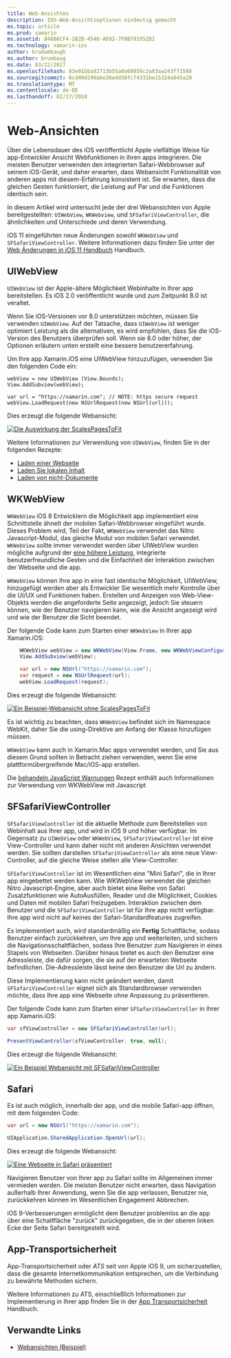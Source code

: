 ```yaml
---
title: Web-Ansichten
description: IOS-Web-Ansichtsoptionen eindeutig gemacht
ms.topic: article
ms.prod: xamarin
ms.assetid: 84886CF4-2B2B-4540-AD92-7F0B791952D1
ms.technology: xamarin-ios
author: bradumbaugh
ms.author: brumbaug
ms.date: 03/22/2017
ms.openlocfilehash: 83e01bba82713b55a0a69858c2a83aa243f71588
ms.sourcegitcommit: 6cd40d190abe38edd50fc74331be15324a845a28
ms.translationtype: MT
ms.contentlocale: de-DE
ms.lasthandoff: 02/27/2018
---
```

# <a name="web-views"></a>Web-Ansichten

Über die Lebensdauer des iOS veröffentlicht Apple vielfältige Weise für app-Entwickler Ansicht Webfunktionen in ihren apps integrieren. Die meisten Benutzer verwenden den integrierten Safari-Webbrowser auf seinem iOS-Gerät, und daher erwarten, dass Webansicht Funktionalität von anderen apps mit diesem-Erfahrung konsistent ist. Sie erwarten, dass die gleichen Gesten funktioniert, die Leistung auf Par und die Funktionen identisch sein.

In diesem Artikel wird untersucht jede der drei Webansichten von Apple bereitgestellten: `UIWebView`, `WKWebview`, und `SFSafariViewController`, die ähnlichkeiten und Unterschiede und deren Verwendung. 

iOS 11 eingeführten neue Änderungen sowohl `WKWebView` und `SFSafariViewController`. Weitere Informationen dazu finden Sie unter der [Web Änderungen in iOS 11 Handbuch](~/ios/platform/introduction-to-ios11/web.md) Handbuch.

## <a name="uiwebview"></a>UIWebView

`UIWebView` ist der Apple-ältere Möglichkeit Webinhalte in Ihrer app bereitstellen. Es iOS 2.0 veröffentlicht wurde und zum Zeitpunkt 8.0 ist veraltet.

Wenn Sie iOS-Versionen vor 8.0 unterstützen möchten, müssen Sie verwenden `UIWebView`. Auf der Tatsache, dass `UIWebView` ist weniger optimiert Leistung als die alternativen, es wird empfohlen, dass Sie die iOS-Version des Benutzers überprüfen soll. Wenn sie 8.0 oder höher, der Optionen erläutern unten erstellt eine bessere benutzererfahrung.
 
Um Ihre app Xamarin.iOS eine UIWebView hinzuzufügen, verwenden Sie den folgenden Code ein:
 
```
webView = new UIWebView (View.Bounds);
View.AddSubview(webView);

var url = "https://xamarin.com"; // NOTE: https secure request
webView.LoadRequest(new NSUrlRequest(new NSUrl(url)));
```

Dies erzeugt die folgende Webansicht:

[ ![](uiwebview-images/webview.png "Die Auswirkung der ScalesPagesToFit")](uiwebview-images/webview.png)

Weitere Informationen zur Verwendung von `UIWebView`, finden Sie in der folgenden Rezepte:


- [Laden einer Webseite](https://developer.xamarin.com/recipes/ios/content_controls/web_view/load_a_web_page/)
- [Laden Sie lokalen Inhalt](https://developer.xamarin.com/recipes/ios/content_controls/web_view/load_local_content/)
- [Laden von nicht-Dokumente](https://developer.xamarin.com/recipes/ios/content_controls/web_view/load_non-web_documents/)

## <a name="wkwebview"></a>WKWebView

`WKWebView` iOS 8 Entwicklern die Möglichkeit app implementiert eine Schnittstelle ähnelt der mobilen Safari-Webbrowser eingeführt wurde. Dieses Problem wird, Teil der Fakt, `WKWebView` verwendet das Nitro Javascript-Modul, das gleiche Modul von mobilen Safari verwendet. `WKWebView` sollte immer verwendet werden über UIWebView wurden mögliche aufgrund der [eine höhere Leistung](http://blog.initlabs.com/post/100113463211/wkwebview-vs-uiwebview), integrierte benutzerfreundliche Gesten und die Einfachheit der Interaktion zwischen der Webseite und die app.
  
`WKWebView` können Ihre app in eine fast identische Möglichkeit, UIWebView, hinzugefügt werden aber als Entwickler Sie wesentlich mehr Kontrolle über die UI/UX und Funktionen haben. Erstellen und Anzeigen von Web-View-Objekts werden die angeforderte Seite angezeigt, jedoch Sie steuern können, wie der Benutzer navigieren kann, wie die Ansicht angezeigt wird und wie der Benutzer die Sicht beendet.  

Der folgende Code kann zum Starten einer `WKWebView` in Ihrer app Xamarin.iOS:

```csharp
    WKWebView webView = new WKWebView(View.Frame, new WKWebViewConfiguration());
    View.AddSubview(webView);

    var url = new NSUrl("https://xamarin.com");
    var request = new NSUrlRequest(url);
    webView.LoadRequest(request);
```

Dies erzeugt die folgende Webansicht:

[ ![](uiwebview-images/wkwebview.png "Ein Beispiel-Webansicht ohne ScalesPagesToFit")](uiwebview-images/wkwebview.png)

Es ist wichtig zu beachten, dass `WKWebView` befindet sich im Namespace WebKit, daher Sie die using-Direktive am Anfang der Klasse hinzufügen müssen.

`WKWebView` kann auch in Xamarin.Mac apps verwendet werden, und Sie aus diesem Grund sollten in Betracht ziehen verwenden, wenn Sie eine plattformübergreifende Mac/iOS-app erstellen.

Die [behandeln JavaScript Warnungen](https://developer.xamarin.com/recipes/ios/content_controls/web_view/handle_javascript_alerts/) Rezept enthält auch Informationen zur Verwendung von WKWebView mit Javascript

<a name="safariviewcontroller" />

## <a name="sfsafariviewcontroller"></a>SFSafariViewController
 
 `SFSafariViewController` ist die aktuelle Methode zum Bereitstellen von Webinhalt aus Ihrer app, und wird in iOS 9 und höher verfügbar. Im Gegensatz zu `UIWebView` oder `WKWebView`, `SFSafariViewController` ist eine View-Controller und kann daher nicht mit anderen Ansichten verwendet werden. Sie sollten darstellen `SFSafariViewController` als eine neue View-Controller, auf die gleiche Weise stellen alle View-Controller.
 
 `SFSafariViewController` ist im Wesentlichen eine "Mini Safari", die in Ihrer app eingebettet werden kann. Wie WKWebView verwendet die gleichen Nitro Javascript-Engine, aber auch bietet eine Reihe von Safari Zusatzfunktionen wie AutoAusfüllen, Reader und die Möglichkeit, Cookies und Daten mit mobilen Safari freizugeben. Interaktion zwischen dem Benutzer und die `SFSafariViewController` ist für Ihre app nicht verfügbar. Ihre app wird nicht auf keines der Safari-Standardfeatures zugreifen.
 
Es implementiert auch, wird standardmäßig ein **Fertig** Schaltfläche, sodass Benutzer einfach zurückkehren, um Ihre app und weiterleiten, und sichern die Navigationsschaltflächen, sodass Ihre Benutzer zum Navigieren in eines Stapels von Webseiten. Darüber hinaus bietet es auch den Benutzer eine Adressleiste, die dafür sorgen, die sie auf der erwarteten Webseite befindlichen. Die-Adressleiste lässt keine den Benutzer die Url zu ändern. 

Diese Implementierung kann nicht geändert werden, damit `SFSafariViewController` eignet sich als Standardbrowser verwenden möchte, dass Ihre app eine Webseite ohne Anpassung zu präsentieren.

Der folgende Code kann zum Starten einer `SFSafariViewController` in Ihrer app Xamarin.iOS:

```csharp
var sfViewController = new SFSafariViewController(url);

PresentViewController(sfViewController, true, null);
```

Dies erzeugt die folgende Webansicht:

[ ![](uiwebview-images/sfsafariviewcontroller.png "Ein Beispiel Webansicht mit SFSafariViewController")](uiwebview-images/sfsafariviewcontroller.png)

## <a name="safari"></a>Safari

Es ist auch möglich, innerhalb der app, und die mobile Safari-app öffnen, mit dem folgenden Code:

```csharp
var url = new NSUrl("https://xamarin.com");

UIApplication.SharedApplication.OpenUrl(url);

```

Dies erzeugt die folgende Webansicht:

[ ![](uiwebview-images/safari.png "Eine Webseite in Safari präsentiert")](uiwebview-images/safari.png)

Navigieren Benutzer von Ihrer app zu Safari sollte im Allgemeinen immer vermieden werden. Die meisten Benutzer nicht erwarten, dass Navigation außerhalb Ihrer Anwendung, wenn Sie die app verlassen, Benutzer nie, zurückkehren können im Wesentlichen Engagement Abbrechen.

iOS 9-Verbesserungen ermöglicht dem Benutzer problemlos an die app über eine Schaltfläche "zurück" zurückgegeben, die in der oberen linken Ecke der Seite Safari bereitgestellt wird.

## <a name="app-transport-security"></a>App-Transportsicherheit

App-Transportsicherheit oder *ATS* seit von Apple iOS 9, um sicherzustellen, dass die gesamte Internetkommunikation entsprechen, um die Verbindung zu bewährte Methoden sichern.

Weitere Informationen zu ATS, einschließlich Informationen zur Implementierung in Ihrer app finden Sie in der [App Transportsicherheit](~/ios/app-fundamentals/ats.md) Handbuch.

## <a name="related-links"></a>Verwandte Links

- [Webansichten (Beispiel)](https://developer.xamarin.com/samples/monotouch/WebView/)
